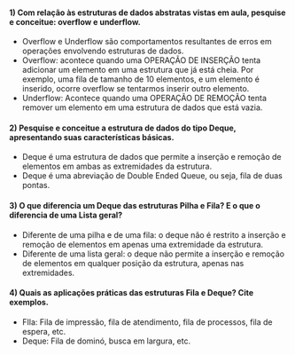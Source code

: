 #### 1) Com relação às estruturas de dados abstratas vistas em aula, pesquise e conceitue: overflow e underflow. 
- Overflow e Underflow são comportamentos resultantes de erros em operações envolvendo estruturas de dados. 
- Overflow: acontece quando uma OPERAÇÃO DE INSERÇÃO  tenta adicionar um elemento em uma estrutura que já está cheia. 
  Por exemplo, uma fila de  tamanho de 10 elementos, e um elemento é inserido, ocorre overflow se tentarmos inserir outro elemento.
- Underflow: Acontece quando uma OPERAÇÃO DE REMOÇÃO tenta remover um elemento em uma estrutura de dados que está vazia.

#### 2) Pesquise  e  conceitue  a  estrutura  de  dados  do  tipo  Deque,  apresentando  suas características básicas. 
- Deque é uma estrutura de dados que permite a inserção e remoção de elementos em ambas as extremidades da estrutura.
- Deque é uma abreviação de Double Ended Queue, ou seja, fila de duas pontas.

#### 3) O que diferencia um Deque das estruturas Pilha e Fila? E o que o diferencia de uma Lista geral?
- Diferente de uma pilha e de uma fila: o deque não é restrito a inserção e remoção de elementos em apenas uma extremidade da estrutura.
- Diferente de uma lista geral: o deque não permite a inserção e remoção de elementos em qualquer posição da estrutura, apenas nas extremidades. 

#### 4) Quais as aplicações práticas das estruturas Fila e Deque? Cite exemplos.
- FIla:
    Fila de impressão, fila de atendimento, fila de processos, fila de espera, etc.
- Deque:
    Fila de dominó,  busca em largura, etc.